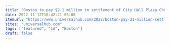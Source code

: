 ```yaml
---
title: "Boston to pay $2.1 million in settlement of City Hall Plaza Christian-flag case"
date: 2022-11-12T10:42:21-05:00
itemurl: "https://www.universalhub.com/2022/boston-pay-21-million-settlement-city-hall-plaza"
sites: "universalhub.com"
tags: ["featured", "1A", "Boston"]
draft: false
---
```


